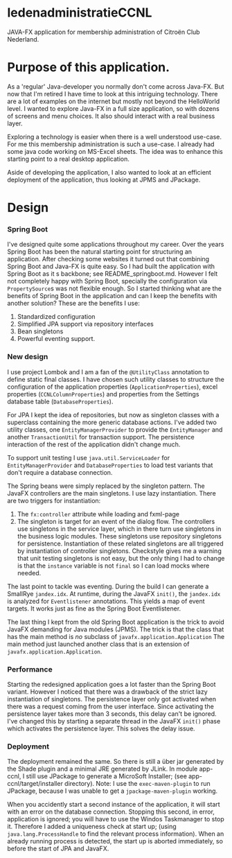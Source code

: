 # ledenadministratieCCNL
JAVA-FX application for membership administration of Citroën Club Nederland.

# Purpose of this application.
As a 'regular' Java-developer you normally don't come across Java-FX. 
But now that I'm retired I have time to look at this intriguing technology.
There are a lot of examples on the internet but mostly not beyond the HelloWorld level.
I wanted to explore Java-FX in a full size application, so with dozens of screens and menu choices. It also should interact with a real business layer.

Exploring a technology is easier when there is a well understood use-case. 
For me this membership administration is such a use-case. I already had some java code working on MS-Excel sheets.
The idea was to enhance this starting point to a real desktop application.

Aside of developing the application, I also wanted to look at an efficient deployment of the application, thus looking at JPMS and JPackage.

# Design
### Spring Boot
I've designed quite some applications throughout my career.
Over the years Spring Boot has been the natural starting point for structuring an application. After checking some websites it turned out that combining Spring Boot and Java-FX is quite easy. So I had built the application with Spring Boot as it s backbone; see README_springboot.md. 
However I felt not completely happy with Spring Boot, specially the configuration via `PropertySource`s was not flexible enough. So I started thinking what are the benefits of Spring Boot in the application and can I keep the benefits with another solution? 
These are the benefits I use:
1. Standardized configuration
2. Simplified JPA support via repository interfaces
3. Bean singletons
4. Powerful eventing support.

### New design
I use project Lombok and I am a fan of the `@UtilityClass` annotation to define static final classes. I have chosen such utility classes to structure the configuration of the application properties (`ApplicationProperties`), excel properties (`CCNLColumnProperties`) and properties from the Settings database table (`DatabaseProperties`).

For JPA I kept the idea of repositories, but now as singleton classes with a superclass containing the more generic database actions. I've added two utility classes, one `EntityManagerProvider` to provide the `EntityManager` and another `TransactionUtil` for transaction support. 
The persistence interaction of the rest of the application didn't change much.

To support unit testing I use `java.util.ServiceLoader` for `EntityManagerProvider` and `DatabaseProperties` to load test variants that don't require a database connection.

The Spring beans were simply replaced by the singleton pattern. The JavaFX controllers are the main singletons. I use lazy instantiation. There are two triggers for instantiation:
1. The `fx:controller` attribute while loading and fxml-page
2. The singleton is target for an event of the dialog flow.
The controllers use singletons in the service layer, which in there turn use singletons in the business logic modules. These singletons use repository singletons for persistence. Instantiation of these related singletons are all triggered by instantiation of controller singletons. 
Checkstyle gives me a warning that unit testing singletons is not easy, but the only thing I had to change is that the `instance` variable is not `final` so I can load mocks where needed.

The last point to tackle was eventing. 
During the build I can generate a SmallRye `jandex.idx`. At runtime, during the JavaFX `init()`, the `jandex.idx` is analyzed for `Eventlistener` annotations. This yields a map of event targets. It works just as fine as the Spring Boot Eventlistener.

The last thing I kept from the old Spring Boot application is the trick to avoid JavaFX demanding for Java modules (JPMS). The trick is that the class that has the main method is *no* subclass of `javafx.application.Application` The main method just launched another class that is an extension of `javafx.application.Application`. 

### Performance
Starting the redesigned application goes a lot faster than the Spring Boot variant. However I noticed that there was a drawback of the strict lazy instantiation of singletons. The persistence layer only got activated when there was a request coming from the user interface. Since activating the persistence layer takes more than 3 seconds, this delay can't be ignored.
I've changed this by starting a separate thread in the JavaFX `init()` phase which activates the persistence layer. This solves the delay issue.

### Deployment
The deployment remained the same. So there is still a über jar generated by the Shade plugin and a minimal JRE generated by JLink. In module app-ccnl, I still use JPackage to generate a MicroSoft Installer; (see app-ccnl/target/installer directory).
Note: I use the `exec-maven-plugin` to run JPackage, because I was unable to get a `jpackage-maven-plugin` working.
 
When you accidently start a second instance of the application, it will start with an error on the database connection. Stopping this second, in error, application is ignored; you will have to use the Windos Taskmanager to stop it. Therefore I added a uniqueness check at start up; (using `java.lang.ProcessHandle` to find the relevant process information). 
When an already running process is detected, the start up is aborted immediately, so before the start of JPA and JavaFX.  
